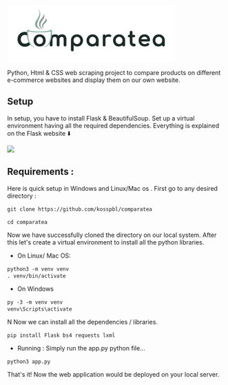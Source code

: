 <picture>
  <source media="(prefers-color-scheme: dark)" srcset="https://github.com/kosspbl/comparatea/blob/main/static/comparatea-light.png">
  <img alt="Comparatea logo" src = "https://github.com/kosspbl/comparatea/blob/main/static/comparatea-dark.png" height = "130px" >
</picture>

Python, Html & CSS web scraping project to compare products on different e-commerce websites and display them on our own website.

## Setup
In setup, you have to install Flask & BeautifulSoup. Set up a virtual environment having all the required dependencies. Everything is explained on the Flask website :arrow_down:

<a href="https://flask.palletsprojects.com/en/2.2.x/installation/"><img src = "https://user-images.githubusercontent.com/89385145/231574201-a823f3ec-ff4b-47f0-9677-6eb74c020cfd.png" height = "300px"></a>

## Requirements : 
Here is quick setup in Windows and Linux/Mac os . First go to any desired directory : 
```
git clone https://github.com/kosspbl/comparatea
```
```
cd comparatea
```
Now we have successfully cloned the directory on our local system.
After this let's create a virtual environment to install all the python libraries.

- On Linux/ Mac OS:
```
python3 -m venv venv
. venv/bin/activate
```
- On Windows
```
py -3 -m venv venv
venv\Scripts\activate
```
N
Now we can install all the dependencies / libraries.
```
pip install Flask bs4 requests lxml
```
- Running :
Simply run the app.py python file...
```
python3 app.py
```
That's it! Now the web application would be deployed on your local server.
